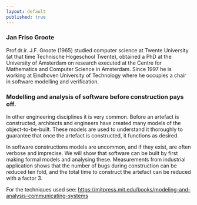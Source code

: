 ```yaml
---
layout: default
published: true
---
```


### Jan Friso Groote

Prof.dr.ir. J.F. Groote (1965) studied computer science at Twente University
(at that time Technische Hogeschool Twente), obtained a PhD at the
University of Amsterdam on research executed at the Centre for Mathematics
and Computer Science in Amsterdam. Since 1997 he is working at
Eindhoven University of Technology where he occupies a chair in
software modelling and verification.

### Modelling and analysis of software before construction pays off.

In other engineering disciplines it is very common. Before an artefact is
constructed, architects and engineers have created many models of the
object-to-be-built. These models are used to understand it
thoroughly to guarantee that once the artefact is constructed, it functions as desired.

In software constructions models are uncommon, and if they exist, are
often verbose and imprecise. We will show that software can be built by
first making formal models and analysing these.  Measurements from industrial
application shows that the number of bugs during construction can be reduced ten fold, and
the total time to construct the artefact can be reduced with a factor 3.

For the techniques used see: https://mitpress.mit.edu/books/modeling-and-analysis-communicating-systems
